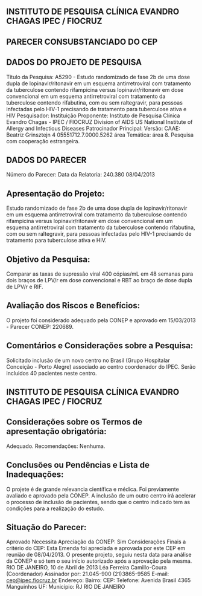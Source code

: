 ## INSTITUTO DE PESQUISA CLÍNICA EVANDRO CHAGAS IPEC / FIOCRUZ

## PARECER CONSUBSTANCIADO DO CEP
## DADOS DO PROJETO DE PESQUISA
Título da Pesquisa:
A5290 - Estudo randomizado de fase 2b de uma dose dupla de lopinavir/ritonavir em um esquema antirretroviral com tratamento da tuberculose contendo rifampicina versus lopinavir/ritonavir em dose convencional em um esquema antirretroviral com tratamento da tuberculose contendo rifabutina, com ou sem raltegravir, para pessoas infectadas pelo HIV-1 precisando de tratamento para tuberculose ativa e HIV
Pesquisador:
Instituição Proponente: Instituto de Pesquisa Clínica Evandro Chagas - IPEC / FIOCRUZ Division of AIDS US National Institute of Allergy and Infectious Diseases Patrocinador Principal:
Versão:
CAAE:
Beatriz Grinsztejn
4
05551712.7.0000.5262
área Temática:
área 8. Pesquisa com cooperação estrangeira.
## DADOS DO PARECER
Número do Parecer:
Data da Relatoria:
240.380
08/04/2013
## Apresentação do Projeto:
Estudo randomizado de fase 2b de uma dose dupla de lopinavir/ritonavir em um esquema antirretroviral com tratamento da tuberculose contendo rifampicina versus lopinavir/ritonavir em dose convencional em um esquema antirretroviral com tratamento da tuberculose contendo rifabutina, com ou sem raltegravir, para pessoas infectadas pelo HIV-1 precisando de tratamento para tuberculose ativa e HIV.
## Objetivo da Pesquisa:
Comparar as taxas de supressão viral 400 cópias/mL em 48 semanas para dois braços de LPV/r em dose convencional e RBT ao braço de dose dupla de LPV/r e RIF.
## Avaliação dos Riscos e Benefícios:
O projeto foi considerado adequado pela CONEP e aprovado em 15/03/2013 - Parecer CONEP: 220689.
## Comentários e Considerações sobre a Pesquisa:
Solicitado inclusão de um novo centro no Brasil (Grupo Hospitalar Conceição - Porto Alegre) associado ao centro coordenador do IPEC. Serão incluidos 40 pacientes neste centro.
## INSTITUTO DE PESQUISA CLÍNICA EVANDRO CHAGAS IPEC / FIOCRUZ
## Considerações sobre os Termos de apresentação obrigatória:
Adequado.
Recomendações:
Nenhuma.
## Conclusões ou Pendências e Lista de Inadequações:
O projete é de grande relevancia científica e médica. Foi previamente avaliado e aprovado pela CONEP. A inclusão de um outro centro irá acelerar o processo de inclusão de pacientes, sendo que o centro indicado tem as condições para a realização do estudo.
## Situação do Parecer:
Aprovado
Necessita Apreciação da CONEP:
Sim
Considerações Finais a critério do CEP:
Esta Emenda foi apreciada e aprovada por este CEP em reunião de 08/04/2013.
O presente projeto, seguiu nesta data para análise da CONEP e só tem o seu início autorizado após a aprovação pela mesma.
RIO DE JANEIRO, 10 de Abril de 2013
Léa Ferreira Camillo-Coura (Coordenador) Assinador por:
21.045-900
(21)3865-9585
E-mail:
cep@ipec.fiocruz.br
Endereço:
Bairro:
CEP:
Telefone:
Avenida Brasil 4365
Manguinhos
UF:
Município:
RJ
RIO DE JANEIRO
